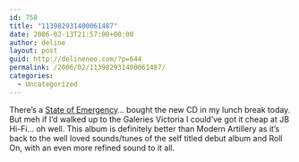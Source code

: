 ```yaml
---
id: 758
title: "113982931400061487"
date: 2006-02-13T21:57:00+00:00
author: deline
layout: post
guid: http://delineneo.com/?p=644
permalink: /2006/02/113982931400061487/
categories:
  - Uncategorized
---
```

There&#8217;s a [State of Emergency](http://www.thelivingend.com/2006/)&#8230; bought the new CD in my lunch break today. But meh if I&#8217;d walked up to the Galeries Victoria I could&#8217;ve got it cheap at JB Hi-Fi&#8230; oh well. This album is definitely better than Modern Artillery as it&#8217;s back to the well loved sounds/tunes of the self titled debut album and Roll On, with an even more refined sound to it all.
